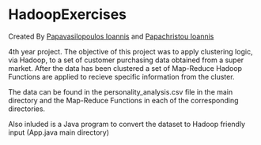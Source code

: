 # HadoopExercises
Created By [Papavasilopoulos Ioannis](https://github.com/yiannnnis) and [Papachristou Ioannis](https://github.com/dit18146)

4th year project. The objective of this project was to apply clustering logic, via Hadoop, to a set of customer purchasing data obtained from a super market. After the data has been clustered a set of Map-Reduce Hadoop Functions are applied to recieve specific information from the cluster.


The data can be found in the personality_analysis.csv file in the main directory and the Map-Reduce Functions in each of the corresponding directories.

Also inluded is a Java program to convert the dataset to Hadoop friendly input (App.java main directory)
